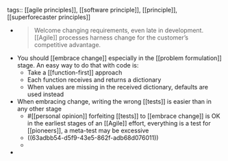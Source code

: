 tags:: [[agile principles]], [[software principle]], [[principle]], [[superforecaster principles]]

- > Welcome changing requirements, even late in development. [[Agile]] processes harness change for the customer’s competitive advantage.
- You should [[embrace change]] especially in the [[problem formulation]] stage. An easy way to do that with code is:
  * Take a [[function-first]] approach
  * Each function receives and returns a dictionary
  * When values are missing in the received dictionary, defaults are used instead
- When embracing change, writing the wrong [[tests]] is easier than in any other stage
	- #[[personal opinion]] forfeiting [[tests]] to [[embrace change]] is OK in the earliest stages of an [[Agile]] effort, everything is a test for [[pioneers]], a meta-test may be excessive
	- ((63adbb54-d5f9-43e5-862f-adb68d076011))
	-
-